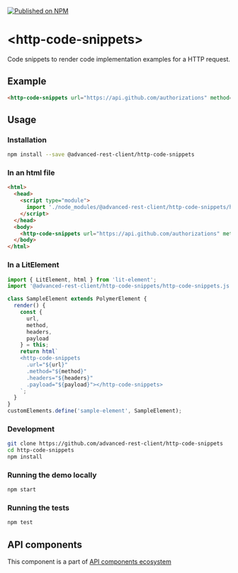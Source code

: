 [![Published on NPM](https://img.shields.io/npm/v/@advanced-rest-client/http-code-snippets.svg)](https://www.npmjs.com/package/@advanced-rest-client/http-code-snippets)

# &lt;http-code-snippets&gt;

Code snippets to render code implementation examples for a HTTP request.

## Example

```html
<http-code-snippets url="https://api.github.com/authorizations" method="POST" payload='{"scopes": ["public_repo"]}'></http-code-snippets>
```

## Usage

### Installation

```sh
npm install --save @advanced-rest-client/http-code-snippets
```

### In an html file

```html
<html>
  <head>
    <script type="module">
      import './node_modules/@advanced-rest-client/http-code-snippets/http-code-snippets.js';
    </script>
  </head>
  <body>
    <http-code-snippets url="https://api.github.com/authorizations" method="POST" payload='{"scopes": ["public_repo"]}'></http-code-snippets>
  </body>
</html>
```

### In a LitElement

```js
import { LitElement, html } from 'lit-element';
import '@advanced-rest-client/http-code-snippets/http-code-snippets.js';

class SampleElement extends PolymerElement {
  render() {
    const {
      url,
      method,
      headers,
      payload
    } = this;
    return html`
    <http-code-snippets
      .url="${url}"
      .method="${method}"
      .headers="${headers}"
      .payload="${payload}"></http-code-snippets>
    `;
  }
}
customElements.define('sample-element', SampleElement);
```

### Development

```sh
git clone https://github.com/advanced-rest-client/http-code-snippets
cd http-code-snippets
npm install
```

### Running the demo locally

```sh
npm start
```

### Running the tests

```sh
npm test
```

## API components

This component is a part of [API components ecosystem](https://elements.advancedrestclient.com/)